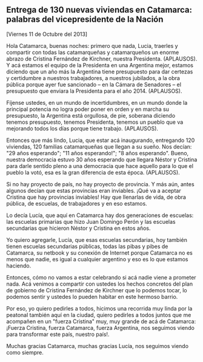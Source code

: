 Entrega de 130 nuevas viviendas en Catamarca: palabras del vicepresidente de la Nación
--------------------------------------------------------------------------------------

[Viernes 11 de Octubre del 2013]

Hola Catamarca, buenas noches: primero que nada, Lucia, traerles y
compartir con todas las catamarqueñas y catamarqueños un enorme abrazo
de Cristina Fernández de Kirchner, nuestra Presidenta. (APLAUSOS). Y acá
estamos el equipo de la Presidenta en una Argentina mejor, estamos
diciendo que un año más la Argentina tiene presupuesto para dar certezas
y certidumbre a nuestros trabajadores, a nuestros jubilados, a la obra
pública porque ayer fue sancionado – en la Cámara de Senadores – el
presupuesto que enviara la Presidenta para el año 2014. (APLAUSOS).

Fíjense ustedes, en un mundo de incertidumbres, en un mundo donde la
principal potencia no logra poder poner en orden y en marcha su
presupuesto, la Argentina está orgullosa, de pie, soberana diciendo
tenemos presupuesto, tenemos Presidenta, tenemos un pueblo que va
mejorando todos los días porque tiene trabajo. (APLAUSOS).

Entonces que más lindo, Lucia, que estar acá inaugurando, entregando 120
viviendas, 120 familias catamarqueñas que llegan a su sueño. Nos decían:
"29 años esperando"; "11 años esperando!"; "8 años esperando". Bueno,
nuestra democracia estuvo 30 años esperando que llegara Néstor y
Cristina para darle sentido pleno a una democracia que hace aquello para
lo que el pueblo la votó, esa es la gran diferencia de esta época.
(APLAUSOS).

Si no hay proyecto de país, no hay proyecto de provincia. Y más aún,
antes algunos decían que estas provincias eran inviables. ¡Qué va a
aceptar Cristina que hay provincias inviables! Hay que llenarlas de
vida, de obra pública, de escuelas, de trabajadores y en eso estamos.

Lo decía Lucía, que aquí en Catamarca hay dos generaciones de escuelas:
las escuelas primarias que hizo Juan Domingo Perón y las escuelas
secundarias que hicieron Néstor y Cristina en estos años.

Yo quiero agregarle, Lucía, que esas escuelas secundarias, hoy también
tienen escuelas secundarias públicas, todas las pibas y pibes de
Catamarca, su netbook y su conexión de Internet porque Catamarca no es
menos que nadie, es igual a cualquier argentino y eso es lo que estamos
haciendo.

Entonces, cómo no vamos a estar celebrando si acá nadie viene a prometer
nada. Acá venimos a compartir con ustedes los hechos concretos del plan
de gobierno de Cristina Fernández de Kirchner que lo podemos tocar, lo
podemos sentir y ustedes lo pueden habitar en este hermoso barrio.

Por eso, yo quiero pedirles a todos, hicimos una recorrida muy linda por
la peatonal también aquí en la ciudad, quiero pedirles a todos juntos
que me acompañen en un "fuerza Cristina" muy, muy grande de acá de
Catamarca: ¡Fuerza Cristina, fuerza Catamarca, fuerza Argentina, nos
seguimos viendo para transformar este país, nuestro país!.

Muchas gracias Catamarca, muchas gracias Lucía, nos seguimos viendo como
siempre.
